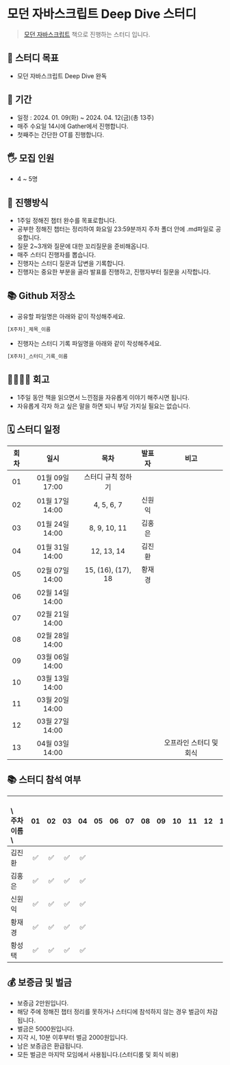 # 모던 자바스크립트 Deep Dive 스터디

> [모던 자바스크립트](https://product.kyobobook.co.kr/detail/S000001766445) 책으로 진행하는 스터디 입니다.

## 🎯 스터디 목표

-   모던 자바스크립트 Deep Dive 완독

## 📆 기간

-   일정 : 2024. 01. 09(화) ~ 2024. 04. 12(금)(총 13주)
-   매주 수요일 14시에 Gather에서 진행합니다.
-   첫째주는 간단한 OT를 진행합니다.

## 🖐 모집 인원

-   4 ~ 5명

## 📜 진행방식

-   1주일 정해진 챕터 완수를 목표로합니다.
-   공부한 정해진 챕터는 정리하여 화요일 23:59분까지 주차 폴더 안에 .md파일로 공유합니다.
-   질문 2~3개와 질문에 대한 꼬리질문을 준비해옵니다.
-   매주 스터디 진행자를 뽑습니다.
-   진행자는 스터디 질문과 답변을 기록합니다.
-   진행자는 중요한 부분을 골라 발표를 진행하고, 진행자부터 질문을 시작합니다.

## 📚 Github 저장소

-   공유할 파일명은 아래와 같이 작성해주세요.

```javascript
[X주차]_제목_이름
```

-   진행자는 스터디 기록 파일명을 아래와 같이 작성해주세요.

```javascript
[X주차]_스터디_기록_이름
```

## 👨‍👩‍👧‍👦 회고

-   1주일 동안 책을 읽으면서 느낀점을 자유롭게 이야기 해주시면 됩니다.
-   자유롭게 각자 하고 싶은 말을 하면 되니 부담 가지실 필요는 없습니다.

## 🗓️ 스터디 일정

| 회차 |      일시       |        목차        | 발표자 |          비고           |
| :--: | :-------------: | :----------------: | :----: | :---------------------: |
|  01  | 01월 09일 17:00 | 스터디 규칙 정하기 |        |                         |
|  02  | 01월 17일 14:00 |     4, 5, 6, 7     | 신원익 |                         |
|  03  | 01월 24일 14:00 |    8, 9, 10, 11    | 김홍은 |                         |
|  04  | 01월 31일 14:00 |     12, 13, 14     | 김진환 |                         |
|  05  | 02월 07일 14:00 | 15, (16), (17), 18 | 황재경 |                         |
|  06  | 02월 14일 14:00 |                    |        |                         |
|  07  | 02월 21일 14:00 |                    |        |                         |
|  08  | 02월 28일 14:00 |                    |        |                         |
|  09  | 03월 06일 14:00 |                    |        |                         |
|  10  | 03월 13일 14:00 |                    |        |                         |
|  11  | 03월 20일 14:00 |                    |        |                         |
|  12  | 03월 27일 14:00 |                    |        |                         |
|  13  | 04월 03일 14:00 |                    |        | 오프라인 스터디 및 회식 |

## 📚 스터디 참석 여부

| 　　\　주차<br>이름　\  | 01  | 02  | 03  | 04  | 05  | 06  | 07  | 08  | 09  | 10  | 11  | 12  | 13  |
| :---------------------- | :-: | :-: | :-: | :-: | :-: | :-: | :-: | :-: | :-: | :-: | :-: | :-: | --- |
| 김진환                  | ✅  | ✅  | ✅  | ✅  |     |     |     |     |     |     |     |     |     |
| 김홍은                  | ✅  | ✅  | ✅  | ✅  |     |     |     |     |     |     |     |     |     |
| 신원익                  | ✅  | ✅  | ✅  | ✅  |     |     |     |     |     |     |     |     |     |
| 황재경                  | ✅  | ✅  | ✅  | ✅  |     |     |     |     |     |     |     |     |     |
| 황성택                  | ✅  | ✅  | ✅  | ✅  |     |     |     |     |     |     |     |     |     |

## 💰 보증금 및 벌금

-   보증금 2만원입니다.
-   해당 주에 정해진 챕터 정리를 못하거나 스터디에 참석하지 않는 경우 벌금이 차감됩니다.
-   벌금은 5000원입니다.
-   지각 시, 10분 이후부터 벌금 2000원입니다.
-   남은 보증금은 환급됩니다.
-   모든 벌금은 마지막 모임에서 사용됩니다.(스터디룸 및 회식 비용)
